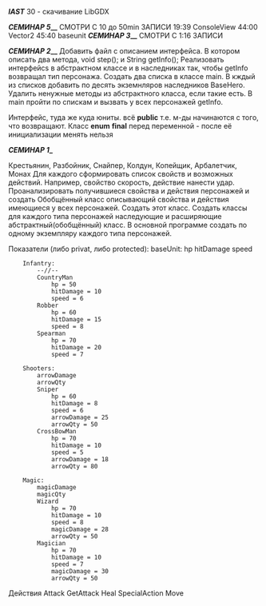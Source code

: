***lAST***
30 - скачивание LibGDX

**_____СЕМИНАР 5_______**
СМОТРИ С 10 до 50min ЗАПИСИ
19:39 ConsoleView
44:00 Vector2
45:40 baseunit
**_____СЕМИНАР 3_______**
СМОТРИ С 1:16 ЗАПИСИ



**_____СЕМИНАР 2_______**
Добавить файл с описанием интерфейса.
В котором описать два метода, void step(); и String getInfo(); Реализовать интерфейсs в абстрактном классе и в наследниках так, чтобы getInfo возвращал тип персонажа. Создать два списка в классе main. В кждый из списков добавить по десять экземнляров наследников BaseHero. Удалить ненужные методы из абстрактного класса, если такие есть. В main пройти по спискам и вызвать у всех персонажей getInfo.

Интерфейс, туда же куда юниты.
    всё  **public**
    т.е. м-ды начинаются с того, что возвращают.
Класс **enum** 
**final** перед переменной - после её инициализации менять нельзя



**___СЕМИНАР 1____**

Крестьянин, Разбойник, Снайпер, Колдун, Копейщик, Арбалетчик, Монах
Для каждого сформировать список свойств и возможных действий. Например, свойство скорость, действие нанести удар. Проанализировать получившиеся свойства и действия персонажей и создать Обобщённый класс описывающий свойства и действия имеющиеся у всех персонажей. Создать этот класс. Создать классы для каждого типа персонажей наследующие и расширяющие абстрактный(обобщённый) класс. В основной программе создать по одному экземпляру каждого типа персонажей.

Показатели (либо privat, либо protected):
    baseUnit:
        hp
        hitDamage
        speed


        Infantry:
            --//--
            CountryMan
                hp = 50
                hitDamage = 10
                speed = 6
            Robber
                hp = 60
                hitDamage = 15
                speed = 8
            Spearman
                hp = 70
                hitDamage = 20
                speed = 7

        Shooters:
            arrowDamage
            arrowQty
            Sniper
                hp = 60
                hitDamage = 8
                speed = 6
                arrowDamage = 25
                arrowQty = 50
            CrossBowMan
                hp = 70
                hitDamage = 10
                speed = 5
                arrowDamage = 18
                arrowQty = 80

        Magiс:
            magicDamage
            magicQty
            Wizard
                hp = 70
                hitDamage = 10
                speed = 8
                magicDamage = 28
                arrowQty = 50
            Magician
                hp = 70
                hitDamage = 10
                speed = 7
                magicDamage = 30
                arrowQty = 50


Действия
    Attack
    GetAttack
    Heal
    SpecialAction
    Move
    



